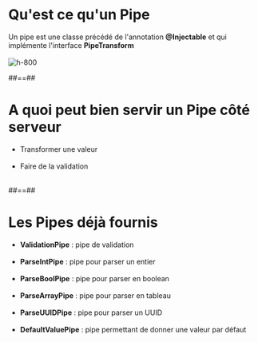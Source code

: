 # Qu'est ce qu'un Pipe

Un pipe est une classe précédé de l'annotation **@Injectable** et qui implémente l'interface **PipeTransform** <br/><br/>
![h-800](assets/images/school/09-pipes/pipes.png)

##==##

# A quoi peut bien servir un Pipe côté serveur

-   Transformer une valeur <br/><br/>
-   Faire de la validation <br/><br/>

##==##

# Les Pipes déjà fournis

-   **ValidationPipe** : pipe de validation <br/><br/>
-   **ParseIntPipe** : pipe pour parser un entier <br/><br/>
-   **ParseBoolPipe** : pipe pour parser en boolean <br/><br/>
-   **ParseArrayPipe** : pipe pour parser en tableau <br/><br/>
-   **ParseUUIDPipe** : pipe pour parser un UUID <br/><br/>
-   **DefaultValuePipe** : pipe permettant de donner une valeur par défaut<br/><br/>
